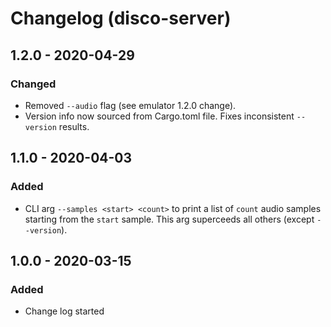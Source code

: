 # Changelog (disco-server)

## 1.2.0 - 2020-04-29

### Changed

- Removed `--audio` flag (see emulator 1.2.0 change).
- Version info now sourced from Cargo.toml file. Fixes inconsistent `--version` results.

## 1.1.0 - 2020-04-03

### Added

- CLI arg `--samples <start> <count>` to print a list of `count` audio samples starting from the `start` sample. This arg superceeds all others (except `--version`).



## 1.0.0 - 2020-03-15

### Added

- Change log started

